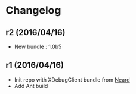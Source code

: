 # Changelog

## r2 (2016/04/16)

* New bundle : 1.0b5

## r1 (2016/04/16)

* Init repo with XDebugClient bundle from [Neard](https://github.com/neard/neard)
* Add Ant build
